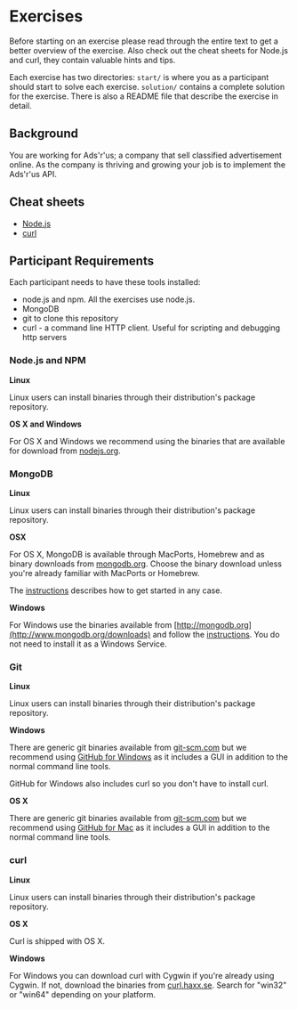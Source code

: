 Exercises
=========

Before starting on an exercise please read through the entire text to
get a better overview of the exercise. Also check out the cheat sheets
for Node.js and curl, they contain valuable hints and tips.

Each exercise has two directories: `start/` is where you as a
participant should start to solve each exercise. `solution/` contains
a complete solution for the exercise. There is also a README file that
describe the exercise in detail.

Background
----------

You are working for Ads'r'us; a company that sell classified
advertisement online. As the company is thriving and growing your job
is to implement the Ads'r'us API.

Cheat sheets
------------

 * [Node.js](#node-cheat-sheet)
 * [curl](#curl-cheat-sheet)

Participant Requirements
------------------------

Each participant needs to have these tools installed:

* node.js and npm. All the exercises use node.js.
* MongoDB
* git to clone this repository
* curl - a command line HTTP client. Useful for scripting and
  debugging http servers

### Node.js and NPM

**Linux**

Linux users can install binaries through their distribution's package
repository.

**OS X and Windows**

For OS X and Windows we recommend using the binaries that are
available for download from [nodejs.org](http://nodejs.org/download/).

### MongoDB

**Linux**

Linux users can install binaries through their distribution's package
repository.

**OSX**

For OS X, MongoDB is available through MacPorts, Homebrew and as
binary downloads from [mongodb.org](http://www.mongodb.org/downloads).
Choose the binary download unless you're already familiar with
MacPorts or Homebrew.

The
[instructions](http://docs.mongodb.org/manual/tutorial/install-mongodb-on-os-x/)
describes how to get started in any case.

**Windows**

For Windows use the binaries available from
[http://mongodb.org](http://www.mongodb.org/downloads) and follow the
[instructions](http://docs.mongodb.org/manual/tutorial/install-mongodb-on-windows/).
You do not need to install it as a Windows Service.

### Git

**Linux**

Linux users can install binaries through their distribution's package
repository.

**Windows**

There are generic git binaries available from
[git-scm.com](http://git-scm.com/downloads) but we recommend using
[GitHub for Windows](http://windows.github.com/) as it includes a GUI
in addition to the normal command line tools.

GitHub for Windows also includes curl so you don't have to install
curl.

**OS X**

There are generic git binaries available from
[git-scm.com](http://git-scm.com/downloads) but we recommend using
[GitHub for Mac](http://mac.github.com/) as it includes a GUI in
addition to the normal command line tools.

### curl

**Linux**

Linux users can install binaries through their distribution's package
repository.

**OS X**

Curl is shipped with OS X.

**Windows**

For Windows you can download curl with Cygwin if you're already using
Cygwin. If not, download the binaries from
[curl.haxx.se](http://curl.haxx.se/download.html). Search for "win32"
or "win64" depending on your platform.
